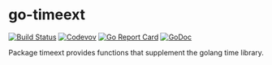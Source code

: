 go-timeext
==========

[![Build Status](https://travis-ci.com/weathersource/go-timeext.svg?branch=master)](https://travis-ci.com/weathersource/go-timeext)
[![Codevov](https://img.shields.io/codecov/c/github/weathersource/go-timeext.svg)](https://codecov.io/gh/weathersource/go-timeext)
[![Go Report Card](https://goreportcard.com/badge/github.com/weathersource/go-timeext)](https://goreportcard.com/report/github.com/weathersource/go-timeext)
[![GoDoc](https://img.shields.io/badge/godoc-ref-blue.svg)](https://godoc.org/github.com/weathersource/go-timeext)

Package timeext provides functions that supplement the golang time library.
